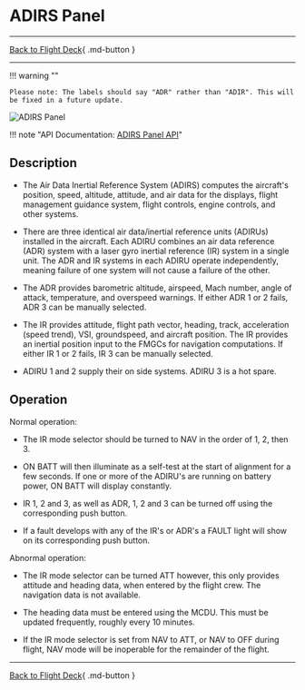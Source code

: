 # ADIRS Panel

---

[Back to Flight Deck](../index.md){ .md-button }

---

!!! warning ""

    Please note: The labels should say "ADR" rather than "ADIR". This will be fixed in a future update.

![ADIRS Panel](../../../assets/a32nx-briefing/overhead-panel/ADIRS.jpg "ADIRS Panel")

!!! note "API Documentation: [ADIRS Panel API](../../../../fbw-a32nx/a32nx-api/a32nx-flightdeck-api.md#adirs-panel)"

## Description

- The Air Data Inertial Reference System (ADIRS) computes the aircraft's position, speed, altitude, attitude, and air data for the displays, flight management guidance system, flight controls, engine controls, and other systems.

- There are three identical air data/inertial reference units (ADIRUs) installed in the aircraft. Each ADIRU combines an air data reference (ADR) system with a laser gyro inertial reference (IR) system in a single unit. The ADR and IR systems in each ADIRU operate independently, meaning failure of one system will not cause a failure of the other.

- The ADR provides barometric altitude, airspeed, Mach number, angle of attack, temperature, and overspeed warnings. If either ADR 1 or 2 fails, ADR 3 can be manually selected.

- The IR provides attitude, flight path vector, heading, track, acceleration (speed trend), VSI, groundspeed, and aircraft position. The IR provides an inertial position input to the FMGCs for navigation computations. If either IR 1 or 2 fails, IR 3 can be manually selected.

- ADIRU 1 and 2 supply their on side systems. ADIRU 3 is a hot spare.

## Operation

Normal operation:

- The IR mode selector should be turned to NAV in the order of 1, 2, then 3.

- ON BATT will then illuminate as a self-test at the start of alignment for a few seconds. If one or more of the ADIRU's are running on battery power, ON BATT will display constantly.

- IR 1, 2 and 3, as well as ADR, 1, 2 and 3 can be turned off using the corresponding push button.

- If a fault develops with any of the IR's or ADR's a FAULT light will show on its corresponding push button.

Abnormal operation:

- The IR mode selector can be turned ATT however, this only provides attitude and heading data, when entered by the flight crew. The navigation data is not available.

- The heading data must be entered using the MCDU. This must be updated frequently, roughly every 10 minutes.

- If the IR mode selector is set from NAV to ATT, or NAV to OFF during flight, NAV mode will be inoperable for the remainder of the flight.

---

[Back to Flight Deck](../index.md){ .md-button }
